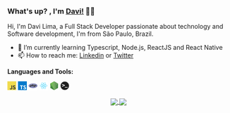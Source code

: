 ### What's up? , I'm [Davi!](https://davilima99.github.io/davilima-page/) 🖖🏼


Hi, I'm Davi Lima, a Full Stack Developer passionate about technology and Software development, I'm from São Paulo, Brazil. 

- 🌱 I’m currently learning Typescript, Node.js, ReactJS and React Native
- 📫 How to reach me:  [Linkedin](https://www.linkedin.com/in/davilima99/) or [Twitter](https://twitter.com/_davilima99)


**Languages and Tools:** 

<code><img height="20" src="https://raw.githubusercontent.com/github/explore/80688e429a7d4ef2fca1e82350fe8e3517d3494d/topics/javascript/javascript.png"></code>
<code><img height="20" src="https://raw.githubusercontent.com/github/explore/80688e429a7d4ef2fca1e82350fe8e3517d3494d/topics/typescript/typescript.png"></code>
<code><img height="20" src="https://raw.githubusercontent.com/github/explore/80688e429a7d4ef2fca1e82350fe8e3517d3494d/topics/php/php.png"></code>
<code><img height="20" src="https://raw.githubusercontent.com/github/explore/80688e429a7d4ef2fca1e82350fe8e3517d3494d/topics/react/react.png"></code>
<code><img height="20" src="https://raw.githubusercontent.com/github/explore/80688e429a7d4ef2fca1e82350fe8e3517d3494d/topics/nodejs/nodejs.png"></code>
<code><img height="20" src="https://raw.githubusercontent.com/github/explore/80688e429a7d4ef2fca1e82350fe8e3517d3494d/topics/terminal/terminal.png"></code>
<p align="center">
  <a href="https://github.com/DaviLima99/github-readme-stats">
    <img
      align="center"
      src="https://github-readme-stats.vercel.app/api/top-langs/?username=davilima99&layout=compact"
    />
  </a>
  <a href="https://github.com/DaviLima99/convoychat">
    <img
      align="center"
      height="165"
      src="https://github-readme-stats.vercel.app/api?username=davilima99&count_private=true&show_icons=true&custom_title=Github%20Status&hide=issues"
    />
  </a>
</p>
